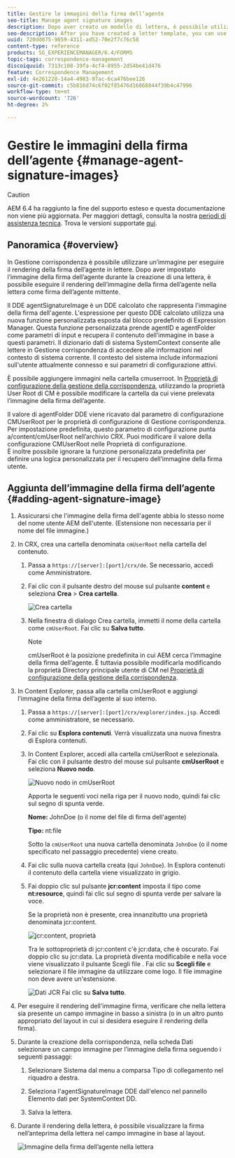 ```yaml
---
title: Gestire le immagini della firma dell’agente
seo-title: Manage agent signature images
description: Dopo aver creato un modello di lettera, è possibile utilizzarlo per creare la corrispondenza in AEM Forms gestendo dati, contenuto e allegati.
seo-description: After you have created a letter template, you can use it to create correspondence in AEM Forms by managing data, content, and attachments.
uuid: 720dd075-9059-4311-ad52-70e2f7c76c58
content-type: reference
products: SG_EXPERIENCEMANAGER/6.4/FORMS
topic-tags: correspondence-management
discoiquuid: 7313c108-39fa-4cf4-8955-2d54be41d476
feature: Correspondence Management
exl-id: 4e261228-14a4-4983-97ac-6ca476bee126
source-git-commit: c5b816d74c6f02f85476d16868844f39b4c47996
workflow-type: tm+mt
source-wordcount: '726'
ht-degree: 2%

---
```


# Gestire le immagini della firma dell’agente {#manage-agent-signature-images}

>[!CAUTION]
>
>AEM 6.4 ha raggiunto la fine del supporto esteso e questa documentazione non viene più aggiornata. Per maggiori dettagli, consulta la nostra [periodi di assistenza tecnica](https://helpx.adobe.com/it/support/programs/eol-matrix.html). Trova le versioni supportate [qui](https://experienceleague.adobe.com/docs/).

## Panoramica {#overview}

In Gestione corrispondenza è possibile utilizzare un’immagine per eseguire il rendering della firma dell’agente in lettere. Dopo aver impostato l’immagine della firma dell’agente durante la creazione di una lettera, è possibile eseguire il rendering dell’immagine della firma dell’agente nella lettera come firma dell’agente mittente.

Il DDE agentSignatureImage è un DDE calcolato che rappresenta l&#39;immagine della firma dell&#39;agente. L&#39;espressione per questo DDE calcolato utilizza una nuova funzione personalizzata esposta dal blocco predefinito di Expression Manager. Questa funzione personalizzata prende agentID e agentFolder come parametri di input e recupera il contenuto dell’immagine in base a questi parametri. Il dizionario dati di sistema SystemContext consente alle lettere in Gestione corrispondenza di accedere alle informazioni nel contesto di sistema corrente. Il contesto del sistema include informazioni sull&#39;utente attualmente connesso e sui parametri di configurazione attivi.

È possibile aggiungere immagini nella cartella cmuserroot. In [Proprietà di configurazione della gestione della corrispondenza](/help/forms/using/cm-configuration-properties.md), utilizzando la proprietà User Root di CM è possibile modificare la cartella da cui viene prelevata l’immagine della firma dell’agente.

Il valore di agentFolder DDE viene ricavato dal parametro di configurazione CMUserRoot per le proprietà di configurazione di Gestione corrispondenza. Per impostazione predefinita, questo parametro di configurazione punta a/content/cmUserRoot nell’archivio CRX. Puoi modificare il valore della configurazione CMUserRoot nelle Proprietà di configurazione.\
È inoltre possibile ignorare la funzione personalizzata predefinita per definire una logica personalizzata per il recupero dell’immagine della firma utente.

## Aggiunta dell’immagine della firma dell’agente {#adding-agent-signature-image}

1. Assicurarsi che l&#39;immagine della firma dell&#39;agente abbia lo stesso nome del nome utente AEM dell&#39;utente. (Estensione non necessaria per il nome del file immagine.)
1. In CRX, crea una cartella denominata `cmUserRoot` nella cartella del contenuto.

   1. Passa a `https://[server]:[port]/crx/de`. Se necessario, accedi come Amministratore.

   1. Fai clic con il pulsante destro del mouse sul pulsante **content** e seleziona **Crea** > **Crea cartella**.

      ![Crea cartella](assets/1_createnode_cmuserroot.png)

   1. Nella finestra di dialogo Crea cartella, immetti il nome della cartella come `cmUserRoot`. Fai clic su **Salva tutto**.

      >[!NOTE]
      >
      >cmUserRoot è la posizione predefinita in cui AEM cerca l’immagine della firma dell’agente. È tuttavia possibile modificarla modificando la proprietà Directory principale utente di CM nel [Proprietà di configurazione della gestione della corrispondenza](/help/forms/using/cm-configuration-properties.md).

1. In Content Explorer, passa alla cartella cmUserRoot e aggiungi l’immagine della firma dell’agente al suo interno.

   1. Passa a `https://[server]:[port]/crx/explorer/index.jsp`. Accedi come amministratore, se necessario.
   1. Fai clic su **Esplora contenuti**. Verrà visualizzata una nuova finestra di Esplora contenuti.
   1. In Content Explorer, accedi alla cartella cmUserRoot e selezionala. Fai clic con il pulsante destro del mouse sul pulsante **cmUserRoot** e seleziona **Nuovo nodo**.

      ![Nuovo nodo in cmUserRoot](assets/2_cmuserroot_newnode.png)

      Apporta le seguenti voci nella riga per il nuovo nodo, quindi fai clic sul segno di spunta verde.

      **Nome:** JohnDoe (o il nome del file di firma dell&#39;agente)

      **Tipo:** nt:file

      Sotto la `cmUserRoot` una nuova cartella denominata `JohnDoe` (o il nome specificato nel passaggio precedente) viene creato.

   1. Fai clic sulla nuova cartella creata (qui `JohnDoe`). In Esplora contenuti il contenuto della cartella viene visualizzato in grigio.

   1. Fai doppio clic sul pulsante **jcr:content** imposta il tipo come **nt:resource**, quindi fai clic sul segno di spunta verde per salvare la voce.

      Se la proprietà non è presente, crea innanzitutto una proprietà denominata jcr:content.

      ![jcr:content, proprietà](assets/3_jcrcontentntresource.png)

      Tra le sottoproprietà di jcr:content c&#39;è jcr:data, che è oscurato. Fai doppio clic su jcr:data. La proprietà diventa modificabile e nella voce viene visualizzato il pulsante Scegli file . Fai clic su **Scegli file** e selezionare il file immagine da utilizzare come logo. Il file immagine non deve avere un&#39;estensione.

      ![Dati JCR](assets/5_jcrdata.png)
   Fai clic su **Salva tutto**.

1. Per eseguire il rendering dell&#39;immagine firma, verificare che nella lettera sia presente un campo immagine in basso a sinistra (o in un altro punto appropriato del layout in cui si desidera eseguire il rendering della firma).
1. Durante la creazione della corrispondenza, nella scheda Dati selezionare un campo immagine per l’immagine della firma seguendo i seguenti passaggi:

   1. Selezionare Sistema dal menu a comparsa Tipo di collegamento nel riquadro a destra.

   1. Seleziona l&#39;agentSignatureImage DDE dall&#39;elenco nel pannello Elemento dati per SystemContext DD.

   1. Salva la lettera.

1. Durante il rendering della lettera, è possibile visualizzare la firma nell’anteprima della lettera nel campo immagine in base al layout.

   ![Immagine della firma dell’agente nella lettera](assets/letterwithsignature.png)
